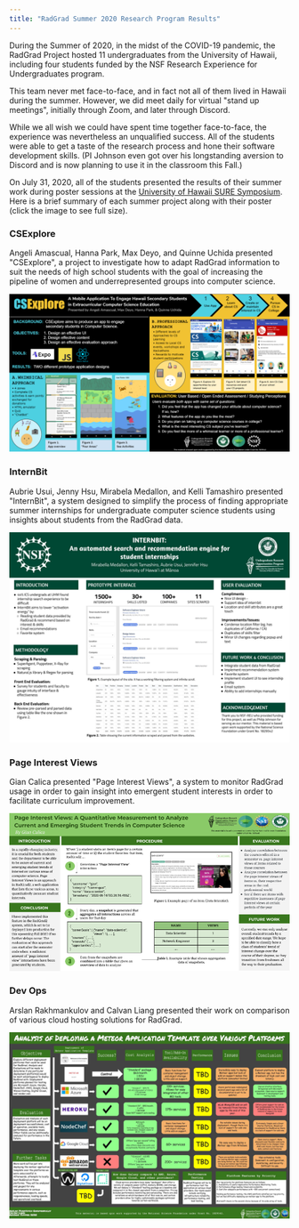 ```yaml
---
title: "RadGrad Summer 2020 Research Program Results"
---
```


During the Summer of 2020, in the midst of the COVID-19 pandemic, the RadGrad Project hosted 11 undergraduates from the University of Hawaii, including four students funded by the NSF Research Experience for Undergraduates program.

<!--truncate-->

This team never met face-to-face, and in fact not all of them lived in Hawaii during the summer. However, we did meet daily for virtual "stand up meetings", initially through Zoom, and later through Discord.

While we all wish we could have spent time together face-to-face, the experience was nevertheless an unqualified success. All of the students were able to get a taste of the research process and hone their software development skills.  (PI Johnson even got over his longstanding aversion to Discord and is now planning to use it in the classroom this Fall.)

On July 31, 2020, all of the students presented the results of their summer work during poster sessions at the [University of Hawaii SURE Symposium](https://manoa.hawaii.edu/undergrad/urop/summer-undergraduate-research-experience-sure/sure-symposium-3/). Here is a brief summary of each summer project along with their poster (click the image to see full size).

### CSExplore

Angeli Amascual, Hanna Park, Max Deyo, and Quinne Uchida presented "CSExplore", a project to investigate how to adapt RadGrad information to suit the needs of high school students with the goal of increasing the pipeline of women and underrepresented groups into computer science.

<a href="/img/summer-2020/RadGrad-CSExplore-Poster.png"><img src="/img/summer-2020/RadGrad-CSExplore-Poster.png" /></a>

### InternBit

Aubrie Usui, Jenny Hsu, Mirabela Medallon, and Kelli Tamashiro presented "InternBit", a system designed to simplify the process of finding appropriate summer internships for undergraduate computer science students using insights about students from the RadGrad data.

<a href="/img/summer-2020/RadGrad-Internbit-Poster.jpg"><img src="/img/summer-2020/RadGrad-Internbit-Poster.jpg" /></a>

### Page Interest Views

Gian Calica presented "Page Interest Views", a system to monitor RadGrad usage in order to gain insight into emergent student interests in order to facilitate curriculum improvement.

<a href="/img/summer-2020/RadGrad-PageViews-Poster.png"><img src="/img/summer-2020/RadGrad-PageViews-Poster.png" /></a>

### Dev Ops

Arslan Rakhmankulov and Calvan Liang presented their work on comparison of various cloud hosting solutions for RadGrad.

<a href="/img/summer-2020/RadGrad-DevOps-Poster.jpg"><img src="/img/summer-2020/RadGrad-DevOps-Poster.jpg" /></a>






